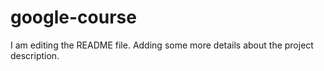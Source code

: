 # google-course

I am editing the README file. Adding some more details about the project description.
